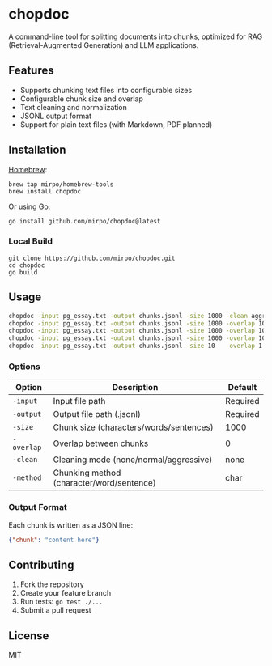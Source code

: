 # chopdoc

A command-line tool for splitting documents into chunks, optimized for RAG (Retrieval-Augmented Generation) and LLM applications.

## Features
- Supports chunking text files into configurable sizes
- Configurable chunk size and overlap
- Text cleaning and normalization
- JSONL output format
- Support for plain text files (with Markdown, PDF planned)

## Installation

[Homebrew](https://brew.sh/):
```shell
brew tap mirpo/homebrew-tools
brew install chopdoc
```

Or using Go:
```shell
go install github.com/mirpo/chopdoc@latest
```

### Local Build
```shell
git clone https://github.com/mirpo/chopdoc.git
cd chopdoc
go build
```

## Usage

```bash
chopdoc -input pg_essay.txt -output chunks.jsonl -size 1000 -clean aggressive
chopdoc -input pg_essay.txt -output chunks.jsonl -size 1000 -overlap 100
chopdoc -input pg_essay.txt -output chunks.jsonl -size 1000 -overlap 100 -method char -clean aggressive
chopdoc -input pg_essay.txt -output chunks.jsonl -size 1000 -overlap 100 -method word
chopdoc -input pg_essay.txt -output chunks.jsonl -size 10   -overlap 1   -method sentence
```

### Options

| Option     | Description                               | Default  |
| ---------- | ----------------------------------------- | -------- |
| `-input`   | Input file path                           | Required |
| `-output`  | Output file path (.jsonl)                 | Required |
| `-size`    | Chunk size (characters/words/sentences)   | 1000     |
| `-overlap` | Overlap between chunks                    | 0        |
| `-clean`   | Cleaning mode (none/normal/aggressive)    | none     |
| `-method`  | Chunking method (character/word/sentence) | char     |

### Output Format

Each chunk is written as a JSON line:
```json
{"chunk": "content here"}
```

## Contributing

1. Fork the repository
2. Create your feature branch
3. Run tests: `go test ./...`
4. Submit a pull request

## License

MIT
